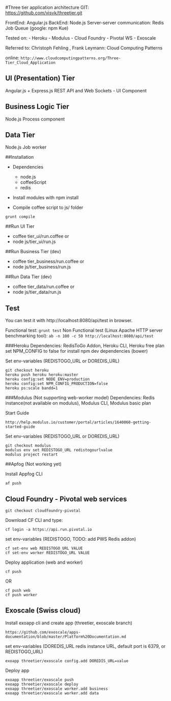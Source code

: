 #Three tier application architecture
GIT: https://github.com/visvk/threetier.git

FrontEnd: Angular.js
BackEnd: Node.js
Server-server communication: Redis Job Queue (google: npm Kue)

Tested on: 
	- Heroku
	- Modulus
	- Cloud Foundry - Pivotal WS
	- Exoscale

Referred to: 
Christoph Fehling , Frank Leymann: Cloud Computing Patterns

online: ```http://www.cloudcomputingpatterns.org/Three-Tier_Cloud_Application```

## UI (Presentation) Tier
Angular.js + Express.js REST API and Web Sockets - UI Component

## Business Logic Tier
Node.js Process component

## Data Tier
Node.js Job worker

##Installation
* Dependencies
	- node.js
	- coffeeScript
	- redis

* Install modules with npm install

* Compile coffee script to js/ folder
```
grunt compile
```
	
##Run UI Tier

* coffee tier_ui/run.coffee
or 
* node js/tier_ui/run.js

##Run Business Tier (dev)

* coffee tier_business/run.coffee
or 
* node js/tier_business/run.js

##Run Data Tier (dev)

* coffee tier_data/run.coffee
or 
* node js/tier_data/run.js

## Test
You can test it with http://localhost:8080/api/test  in browser.

Functional test: 
```grunt test```
Non Functional test (Linux Apache HTTP server benchmarking tool): 
```ab -n 100 -c 50 http://localhost:8080/api/test  ```

###Heroku
Dependencies: RedisToGo Addon, Heroku CLI, Heroku free plan
set NPM_CONFIG to false for install npm dev dependencies (bower)

Set env-variables (REDISTOGO_URL or DOREDIS_URL)

```
git checkout heroku
heroku push heroku heroku:master
heroku config:set NODE_ENV=production
heroku config:set NPM_CONFIG_PRODUCTION=false
heroku ps:scale bandd=1 
```

###Modulus (Not supporting web-worker model)
Dependencies: Redis instance(not available on modulus), Modulus CLI, Modulus basic plan

Start Guide 
```
http://help.modulus.io/customer/portal/articles/1640060-getting-started-guide
```
Set env-variables (REDISTOGO_URL or DOREDIS_URL)
```
git checkout modulus
modulus env set REDISTOGO_URL redistogourlvalue
modulus project restart
```

##Apfog (Not working yet)

Install Appfog CLI

```
af push
```

## Cloud Foundry - Pivotal web services

```
git checkout cloudfoundry-pivotal
```
Download CF CLI and type:
```
cf login -a https://api.run.pivotal.io
```
set env-variables (REDISTOGO, TODO: add PWS Redis addon)
```
cf set-env web REDISTOGO_URL VALUE
cf set-env worker REDISTOGO_URL VALUE
```
Deploy application (web and worker)

```
cf push
```
OR
```
cf push web
cf push worker
```

## Exoscale (Swiss cloud)

Install exoapp cli and create app (threetier, exoscale branch)

```
https://github.com/exoscale/apps-documentation/blob/master/Platform%20Documentation.md
```
set env-variables (DOREDIS_URL redis instance URL, default port is 6379, or REDISTOGO_URL)
```
exoapp threetier/exoscale config.add DOREDIS_URL=value
```

Deploy app

```
exoapp threetier/exoscale push
exoapp threetier/exoscale deploy
exoapp threetier/exoscale worker.add business
exoapp threetier/exoscale worker.add data
```
